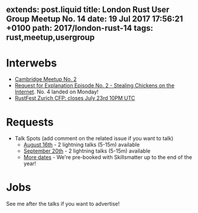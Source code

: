 extends: post.liquid
title: London Rust User Group Meetup No. 14
date: 19 Jul 2017 17:56:21 +0100
path: 2017/london-rust-14
tags: rust,meetup,usergroup
---
# Interwebs

- [Cambridge Meetup No. 2](https://www.meetup.com/Cambridge-Rust-Meetup/events/240812524/)
- [Request for Explanation Episode No. 2 - Stealing Chickens on the Internet](https://request-for-explanation.github.io/podcast/ep2-stealing-chickens-on-the-internet/index.html). No. 4 landed on Monday!
- [RustFest Zurich CFP: closes July 23rd 10PM UTC](https://cfp.rustfest.eu/events/rustfest-ch)

# Requests

- Talk Spots (add comment on the related issue if you want to talk)
  - [August 16th](https://github.com/rust-community/talks/issues/45) - 2 lightning talks (5-15m) available
  - [September 20th](https://github.com/rust-community/talks/issues/46) - 2 lightning talks (5-15m) available
  - [More dates](https://github.com/rust-community/talks/labels/LDN) - We're pre-booked with Skillsmatter up to the end of the year!

# Jobs

See me after the talks if you want to advertise!